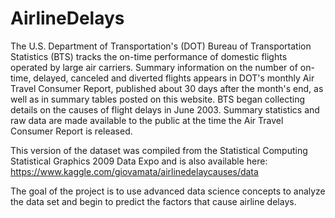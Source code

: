 # AirlineDelays

The U.S. Department of Transportation's (DOT) Bureau of Transportation Statistics (BTS) tracks the on-time performance of domestic flights operated by large air carriers. Summary information on the number of on-time, delayed, canceled and diverted flights appears in DOT's monthly Air Travel Consumer Report, published about 30 days after the month's end, as well as in summary tables posted on this website. BTS began collecting details on the causes of flight delays in June 2003. Summary statistics and raw data are made available to the public at the time the Air Travel Consumer Report is released.

This version of the dataset was compiled from the Statistical Computing Statistical Graphics 2009 Data Expo and is also available here:
https://www.kaggle.com/giovamata/airlinedelaycauses/data

The goal of the project is to use advanced data science concepts to analyze the data set and begin to predict the factors that cause airline delays. 
